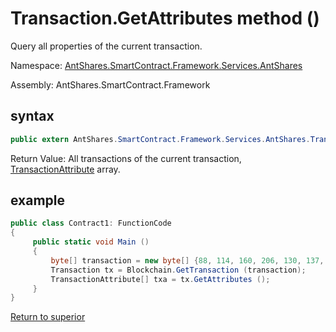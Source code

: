 # Transaction.GetAttributes method ()

Query all properties of the current transaction.

Namespace: [AntShares.SmartContract.Framework.Services.AntShares](../../AntShares.md)

Assembly: AntShares.SmartContract.Framework

## syntax

```c#
public extern AntShares.SmartContract.Framework.Services.AntShares.TransactionAttribute[] GetAttributes ()
```

Return Value: All transactions of the current transaction, [TransactionAttribute](../TransactionAttribute.md) array.

## example

```c#
public class Contract1: FunctionCode
{
     public static void Main ()
     {
         byte[] transaction = new byte[] {88, 114, 160, 206, 130, 137, 41, 94, 119, 120, 242, 71, 232, 244, 3, 20, 165, 69, 182, 106, 185, 119, 239, 183, 65, 174, 220, 157, 251, 28, 215};
         Transaction tx = Blockchain.GetTransaction (transaction);
         TransactionAttribute[] txa = tx.GetAttributes ();
     }
}
```



[Return to superior](../Transaction.md)
